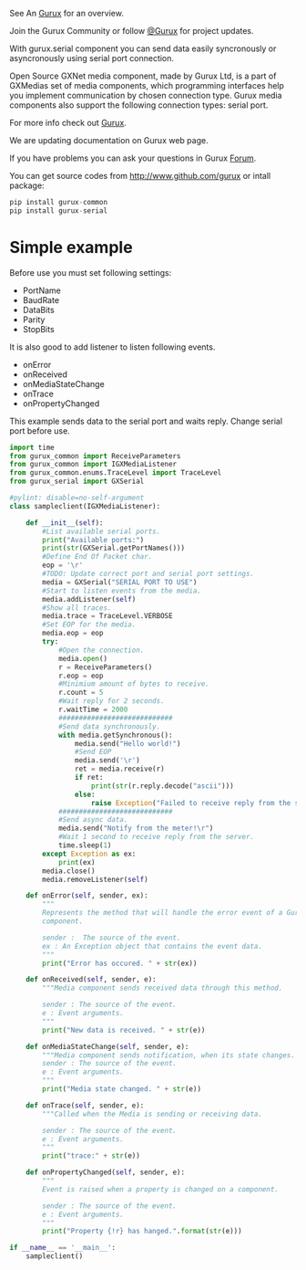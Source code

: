 See An [Gurux](http://www.gurux.org/ "Gurux") for an overview.

Join the Gurux Community or follow [@Gurux](https://twitter.com/guruxorg "@Gurux") for project updates.

With gurux.serial component you can send data easily syncronously or asyncronously using serial port connection.

Open Source GXNet media component, made by Gurux Ltd, is a part of GXMedias set of media components, which programming interfaces help you implement communication by chosen connection type. Gurux media components also support the following connection types: serial port.

For more info check out [Gurux](http://www.gurux.org/ "Gurux").

We are updating documentation on Gurux web page. 

If you have problems you can ask your questions in Gurux [Forum](http://www.gurux.org/forum).

You can get source codes from http://www.github.com/gurux or intall package: 

```python
pip install gurux-common
pip install gurux-serial
```

Simple example
=========================== 
Before use you must set following settings:
* PortName
* BaudRate
* DataBits
* Parity
* StopBits

It is also good to add listener to listen following events.
* onError
* onReceived
* onMediaStateChange
* onTrace
* onPropertyChanged

This example sends data to the serial port and waits reply.
Change serial port before use.


```python
import time
from gurux_common import ReceiveParameters
from gurux_common import IGXMediaListener
from gurux_common.enums.TraceLevel import TraceLevel
from gurux_serial import GXSerial

#pylint: disable=no-self-argument
class sampleclient(IGXMediaListener):

    def __init__(self):
        #List available serial ports.
        print("Available ports:")
        print(str(GXSerial.getPortNames()))
        #Define End Of Packet char.
        eop = '\r'
        #TODO: Update correct port and serial port settings.
        media = GXSerial("SERIAL PORT TO USE")
        #Start to listen events from the media.
        media.addListener(self)
        #Show all traces.
        media.trace = TraceLevel.VERBOSE
        #Set EOP for the media.
        media.eop = eop
        try:
            #Open the connection.
            media.open()
            r = ReceiveParameters()
            r.eop = eop
            #Minimium amount of bytes to receive.
            r.count = 5
            #Wait reply for 2 seconds.
            r.waitTime = 2000
            ############################
            #Send data synchronously.
            with media.getSynchronous():
                media.send("Hello world!")
                #Send EOP
                media.send('\r')
                ret = media.receive(r)
                if ret:
                    print(str(r.reply.decode("ascii")))
                else:
                    raise Exception("Failed to receive reply from the server.")
            ############################
            #Send async data.
            media.send("Notify from the meter!\r")
            #Wait 1 second to receive reply from the server.
            time.sleep(1)
        except Exception as ex:
            print(ex)
        media.close()
        media.removeListener(self)

    def onError(self, sender, ex):
        """
        Represents the method that will handle the error event of a Gurux
        component.

        sender :  The source of the event.
        ex : An Exception object that contains the event data.
        """
        print("Error has occured. " + str(ex))

    def onReceived(self, sender, e):
        """Media component sends received data through this method.

        sender : The source of the event.
        e : Event arguments.
        """
        print("New data is received. " + str(e))

    def onMediaStateChange(self, sender, e):
        """Media component sends notification, when its state changes.
        sender : The source of the event.
        e : Event arguments.
        """
        print("Media state changed. " + str(e))

    def onTrace(self, sender, e):
        """Called when the Media is sending or receiving data.

        sender : The source of the event.
        e : Event arguments.
        """
        print("trace:" + str(e))

    def onPropertyChanged(self, sender, e):
        """
        Event is raised when a property is changed on a component.

        sender : The source of the event.
        e : Event arguments.
        """
        print("Property {!r} has hanged.".format(str(e)))

if __name__ == '__main__':
    sampleclient()
```

